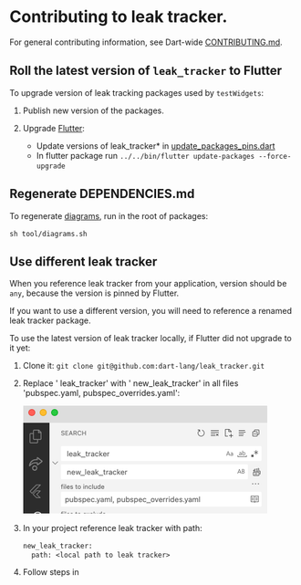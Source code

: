 # Contributing to leak tracker.

For general contributing information, see Dart-wide [CONTRIBUTING.md](https://github.com/dart-lang/.github/blob/main/CONTRIBUTING.md).

##  Roll the latest version of `leak_tracker` to Flutter

To upgrade version of leak tracking packages used by `testWidgets`:

1. Publish new version of the packages.

2. Upgrade [Flutter](https://github.com/flutter/flutter):

    - Update versions of leak_tracker* in [update_packages_pins.dart](https://github.com/flutter/flutter/blob/main/packages/flutter_tools/lib/src/update_packages_pins.dart)
    - In flutter package run `../../bin/flutter update-packages --force-upgrade`

## Regenerate DEPENDENCIES.md

To regenerate [diagrams](https://pub.dev/packages/layerlens), run in the root of packages:

```shell
sh tool/diagrams.sh
```

## Use different leak tracker

When you reference leak tracker from your application, version should be `any`, because
the version is pinned by Flutter.

If you want to use a different version, you will need to reference a renamed leak tracker package.

To use the latest version of leak tracker locally, if Flutter did not upgrade to it yet:

1. Clone it: `git clone git@github.com:dart-lang/leak_tracker.git`

2. Replace ' leak_tracker' with ' new_leak_tracker' in all files 'pubspec.yaml, pubspec_overrides.yaml':

   ![replace](images/rename.png "Rename leak_tracker")

3. In your project reference leak tracker with path:

   ```
   new_leak_tracker:
     path: <local path to leak tracker>
   ```

4. Follow steps in
